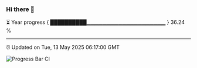### Hi there 👋

⏳ Year progress { ██████████▁▁▁▁▁▁▁▁▁▁▁▁▁▁▁▁▁▁▁▁ } 36.24 %

---

⏰ Updated on Tue, 13 May 2025 06:17:00 GMT

![Progress Bar CI](https://github.com/Shyam-Makwana/GitHub-Actions-Demo/workflows/Progress%20Bar%20CI/badge.svg)
